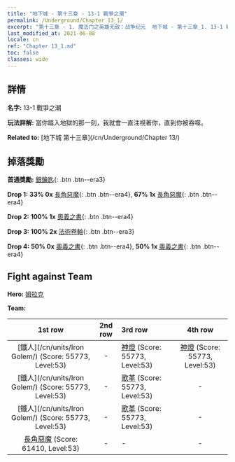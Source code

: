 ```yaml
---
title: "地下城 - 第十三章 - 13-1 戰爭之潮"
permalink: /Underground/Chapter 13_1/
excerpt: "第十三章 - 1. 魔法门之英雄无敌：战争纪元  地下城 - 第十三章_1. 13-1 戰爭之潮"
last_modified_at: 2021-06-08
locale: cn
ref: "Chapter 13_1.md"
toc: false
classes: wide
---
```


## 詳情

 **名字:** 13-1 戰爭之潮

 **玩法詳解:**       當你踏入地獄的那一刻，我就會一直注視著你，直到你被吞噬。

 **Related to:** [地下城 第十三章](/cn/Underground/Chapter 13/)

## 掉落獎勵

 **首通獎勵:** [銀鑰匙](/cn/Items/con_693/){: .btn .btn--era3}

 **Drop 1:** **33% 0x** [長角惡魔](/cn/Items/unt_229/){: .btn .btn--era4}, **67% 1x** [長角惡魔](/cn/Items/unt_229/){: .btn .btn--era4}

 **Drop 2:** **100% 1x** [奧義之書](/cn/Items/mat_53/){: .btn .btn--era4}

 **Drop 3:** **100% 2x** [法術卷軸](/cn/Items/con_694/){: .btn .btn--era3}

 **Drop 4:** **50% 0x** [奧義之書](/cn/Items/mat_46/){: .btn .btn--era4}, **50% 1x** [奧義之書](/cn/Items/mat_46/){: .btn .btn--era4}


## Fight against Team
 **Hero:** [姆拉克](/cn/heroes/Mullich/)

 **Team:**


  | 1st row | 2nd row | 3rd row | 4th row |
  |:----:|:----:|:----|:----:|
  | [鐵人](/cn/units/Iron Golem/) (Score: 55773, Level:53)  | - | [神燈](/cn/units/Genie/) (Score: 55773, Level:53)  | [神燈](/cn/units/Genie/) (Score: 55773, Level:53)  |
  | [鐵人](/cn/units/Iron Golem/) (Score: 55773, Level:53)  | - | [歌革](/cn/units/Gog/) (Score: 55773, Level:53)  | - |
  | [鐵人](/cn/units/Iron Golem/) (Score: 55773, Level:53)  | - | [歌革](/cn/units/Gog/) (Score: 55773, Level:53)  | - |
  | [長角惡魔](/cn/units/Demon/) (Score: 61410, Level:53)  | - | - | - |


